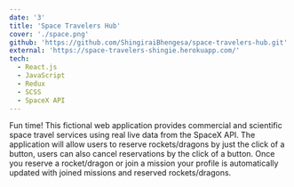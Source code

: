```yaml
---
date: '3'
title: 'Space Travelers Hub'
cover: './space.png'
github: 'https://github.com/ShingiraiBhengesa/space-travelers-hub.git'
external: 'https://space-travelers-shingie.herokuapp.com/'
tech:
  - React.js
  - JavaScript
  - Redux
  - SCSS
  - SpaceX API
---
```

Fun time! This fictional web application provides commercial and scientific space travel services using real live data from the SpaceX API. The application will allow users to reserve rockets/dragons by just the click of a button, users can also cancel reservations by the click of a button. Once you reserve a rocket/dragon or join a mission your profile is automatically updated with joined missions and reserved rockets/dragons.